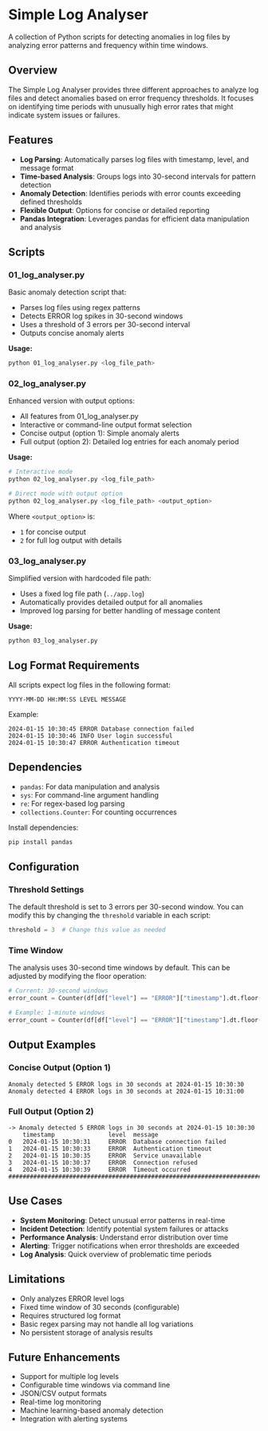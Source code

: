 # Simple Log Analyser

A collection of Python scripts for detecting anomalies in log files by analyzing error patterns and frequency within time windows.

## Overview

The Simple Log Analyser provides three different approaches to analyze log files and detect anomalies based on error frequency thresholds. It focuses on identifying time periods with unusually high error rates that might indicate system issues or failures.

## Features

- **Log Parsing**: Automatically parses log files with timestamp, level, and message format
- **Time-based Analysis**: Groups logs into 30-second intervals for pattern detection
- **Anomaly Detection**: Identifies periods with error counts exceeding defined thresholds
- **Flexible Output**: Options for concise or detailed reporting
- **Pandas Integration**: Leverages pandas for efficient data manipulation and analysis

## Scripts

### 01_log_analyser.py
Basic anomaly detection script that:
- Parses log files using regex patterns
- Detects ERROR log spikes in 30-second windows
- Uses a threshold of 3 errors per 30-second interval
- Outputs concise anomaly alerts

**Usage:**
```bash
python 01_log_analyser.py <log_file_path>
```

### 02_log_analyser.py
Enhanced version with output options:
- All features from 01_log_analyser.py
- Interactive or command-line output format selection
- Concise output (option 1): Simple anomaly alerts
- Full output (option 2): Detailed log entries for each anomaly period

**Usage:**
```bash
# Interactive mode
python 02_log_analyser.py <log_file_path>

# Direct mode with output option
python 02_log_analyser.py <log_file_path> <output_option>
```

Where `<output_option>` is:
- `1` for concise output
- `2` for full log output with details

### 03_log_analyser.py
Simplified version with hardcoded file path:
- Uses a fixed log file path (`../app.log`)
- Automatically provides detailed output for all anomalies
- Improved log parsing for better handling of message content

**Usage:**
```bash
python 03_log_analyser.py
```

## Log Format Requirements

All scripts expect log files in the following format:
```
YYYY-MM-DD HH:MM:SS LEVEL MESSAGE
```

Example:
```
2024-01-15 10:30:45 ERROR Database connection failed
2024-01-15 10:30:46 INFO User login successful
2024-01-15 10:30:47 ERROR Authentication timeout
```

## Dependencies

- `pandas`: For data manipulation and analysis
- `sys`: For command-line argument handling
- `re`: For regex-based log parsing
- `collections.Counter`: For counting occurrences

Install dependencies:
```bash
pip install pandas
```

## Configuration

### Threshold Settings
The default threshold is set to 3 errors per 30-second window. You can modify this by changing the `threshold` variable in each script:

```python
threshold = 3  # Change this value as needed
```

### Time Window
The analysis uses 30-second time windows by default. This can be adjusted by modifying the floor operation:

```python
# Current: 30-second windows
error_count = Counter(df[df["level"] == "ERROR"]["timestamp"].dt.floor("30s"))

# Example: 1-minute windows
error_count = Counter(df[df["level"] == "ERROR"]["timestamp"].dt.floor("1min"))
```

## Output Examples

### Concise Output (Option 1)
```
Anomaly detected 5 ERROR logs in 30 seconds at 2024-01-15 10:30:30
Anomaly detected 4 ERROR logs in 30 seconds at 2024-01-15 10:31:00
```

### Full Output (Option 2)
```
-> Anomaly detected 5 ERROR logs in 30 seconds at 2024-01-15 10:30:30
    timestamp               level  message
0   2024-01-15 10:30:31     ERROR  Database connection failed
1   2024-01-15 10:30:33     ERROR  Authentication timeout
2   2024-01-15 10:30:35     ERROR  Service unavailable
3   2024-01-15 10:30:37     ERROR  Connection refused
4   2024-01-15 10:30:39     ERROR  Timeout occurred
################################################################################
```

## Use Cases

- **System Monitoring**: Detect unusual error patterns in real-time
- **Incident Detection**: Identify potential system failures or attacks
- **Performance Analysis**: Understand error distribution over time
- **Alerting**: Trigger notifications when error thresholds are exceeded
- **Log Analysis**: Quick overview of problematic time periods

## Limitations

- Only analyzes ERROR level logs
- Fixed time window of 30 seconds (configurable)
- Requires structured log format
- Basic regex parsing may not handle all log variations
- No persistent storage of analysis results

## Future Enhancements

- Support for multiple log levels
- Configurable time windows via command line
- JSON/CSV output formats
- Real-time log monitoring
- Machine learning-based anomaly detection
- Integration with alerting systems
